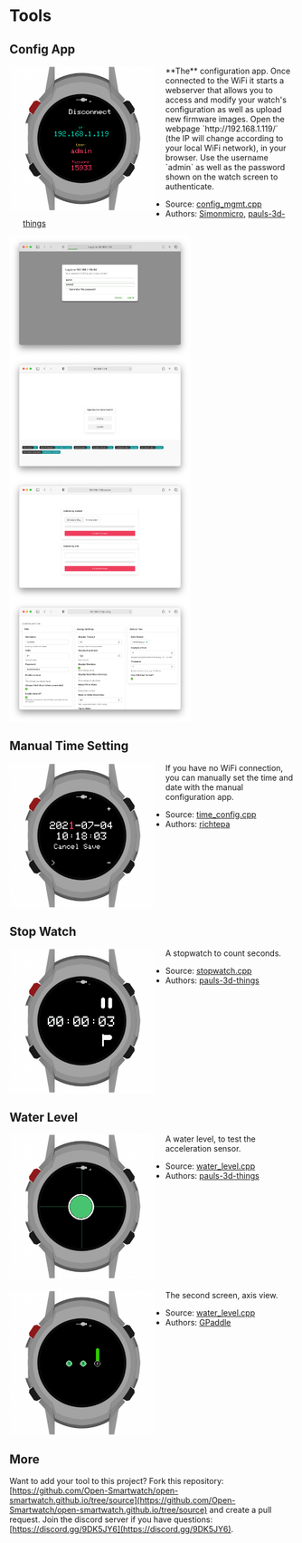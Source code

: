 # Tools

## Config App

<img src="/assets/apps/tools/app_config_osw.png" width="256px" style="float:left; margin-right:20px"/>
**The** configuration app. Once connected to the WiFi it starts a webserver that allows you to access and modify your watch's configuration as well as upload new firmware images.
Open the webpage `http://192.168.1.119/` (the IP will change according to your local WiFi network), in your browser. Use the username `admin` as well as the password shown on the watch screen to authenticate.

 * Source: [config_mgmt.cpp](https://github.com/Open-Smartwatch/open-smartwatch-os/blob/master/src/apps/tools/config_mgmt.cpp)
 * Authors: [Simonmicro](github.com/Simonmicro), [pauls-3d-things](github.com/pauls-3d-things)

<a href="/assets/apps/tools/www_config_app_1.png" target="_blank"><img src="/assets/apps/tools/www_config_app_1.png" width="320px" style="float:left; margin-right:20px"/></a>
<a href="/assets/apps/tools/www_config_app_4.png" target="_blank"><img src="/assets/apps/tools/www_config_app_4.png" width="320px" style="float:left; margin-right:20px"/></a>
<a href="/assets/apps/tools/www_config_app_3.png" target="_blank"><img src="/assets/apps/tools/www_config_app_3.png" width="320px" style="float:left; margin-right:20px"/></a>
<a href="/assets/apps/tools/www_config_app_2.png" target="_blank"><img src="/assets/apps/tools/www_config_app_2.png" width="320px" style="float:left; margin-right:20px"/></a>


<div style="clear: both; margin-bottom:20px"></div>

## Manual Time Setting

<img src="/assets/apps/tools/app_config_time_manual_osw.png" width="256px" style="float:left; margin-right:20px"/>
If you have no WiFi connection, you can manually set the time and date with the manual configuration app.

 * Source: [time_config.cpp](https://github.com/Open-Smartwatch/open-smartwatch-os/blob/master/src/apps/tools/time_config.cpp)
 * Authors: [richtepa](github.com/richtepa)

<div style="clear: both; margin-bottom:20px"></div>

## Stop Watch

<img src="/assets/apps/tools/app_tool_stopwatch_osw.png" width="256px" style="float:left; margin-right:20px"/>
A stopwatch to count seconds.

 * Source: [stopwatch.cpp](https://github.com/Open-Smartwatch/open-smartwatch-os/blob/master/src/apps/main/stopwatch.cpp)
 * Authors: [pauls-3d-things](github.com/pauls-3d-things)

<div style="clear: both; margin-bottom:20px"></div>

## Water Level

<img src="/assets/apps/tools/app_tool_waterlevel01_osw.png" width="256px" style="float:left; margin-right:20px"/>
A water level, to test the acceleration sensor.

 * Source: [water_level.cpp](https://github.com/Open-Smartwatch/open-smartwatch-os/blob/master/src/apps/tools/water_level.cpp)
 * Authors: [pauls-3d-things](github.com/pauls-3d-things)

<div style="clear: both; margin-bottom:20px"></div>

<img src="/assets/apps/tools/app_tool_waterlevel02_osw.png" width="256px" style="float:left; margin-right:20px"/>

The second screen, axis view.

 * Source: [water_level.cpp](https://github.com/Open-Smartwatch/open-smartwatch-os/blob/master/src/apps/tools/water_level.cpp)
 * Authors:  [GPaddle](github.com/GPaddle)

<div style="clear: both; margin-bottom:20px"></div>

## More

Want to add your tool to this project? Fork this repository: [https://github.com/Open-Smartwatch/open-smartwatch.github.io/tree/source](https://github.com/Open-Smartwatch/open-smartwatch.github.io/tree/source) and create a pull request. Join the discord server if you have questions: [https://discord.gg/9DK5JY6](https://discord.gg/9DK5JY6).
